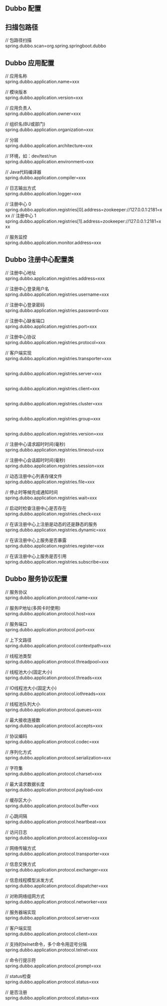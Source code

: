 ## Dubbo 配置
## 扫描包路径
// 包路径扫描
<br>spring.dubbo.scan=org.spring.springboot.dubbo

## Dubbo 应用配置
// 应用名称
<br>spring.dubbo.application.name=xxx

// 模块版本
<br>spring.dubbo.application.version=xxx

// 应用负责人
<br>spring.dubbo.application.owner=xxx

// 组织名(BU或部门)
<br>spring.dubbo.application.organization=xxx

// 分层
<br>spring.dubbo.application.architecture=xxx

// 环境，如：dev/test/run
<br>spring.dubbo.application.environment=xxx

// Java代码编译器
<br>spring.dubbo.application.compiler=xxx

// 日志输出方式
<br>spring.dubbo.application.logger=xxx

// 注册中心 0
<br>spring.dubbo.application.registries[0].address=zookeeper://127.0.0.1:2181=xxx
// 注册中心 1
<br>spring.dubbo.application.registries[1].address=zookeeper://127.0.0.1:2181=xxx

// 服务监控
<br>spring.dubbo.application.monitor.address=xxx

## Dubbo 注册中心配置类
// 注册中心地址
<br>spring.dubbo.application.registries.address=xxx

// 注册中心登录用户名
<br>spring.dubbo.application.registries.username=xxx

// 注册中心登录密码
<br>spring.dubbo.application.registries.password=xxx

// 注册中心缺省端口
<br>spring.dubbo.application.registries.port=xxx

// 注册中心协议
<br>spring.dubbo.application.registries.protocol=xxx

// 客户端实现
<br>spring.dubbo.application.registries.transporter=xxx

<br>spring.dubbo.application.registries.server=xxx

<br>spring.dubbo.application.registries.client=xxx

<br>spring.dubbo.application.registries.cluster=xxx

<br>spring.dubbo.application.registries.group=xxx

<br>spring.dubbo.application.registries.version=xxx

// 注册中心请求超时时间(毫秒)
<br>spring.dubbo.application.registries.timeout=xxx

// 注册中心会话超时时间(毫秒)
<br>spring.dubbo.application.registries.session=xxx

// 动态注册中心列表存储文件
<br>spring.dubbo.application.registries.file=xxx

// 停止时等候完成通知时间
<br>spring.dubbo.application.registries.wait=xxx

// 启动时检查注册中心是否存在
<br>spring.dubbo.application.registries.check=xxx

// 在该注册中心上注册是动态的还是静态的服务
<br>spring.dubbo.application.registries.dynamic=xxx

// 在该注册中心上服务是否暴露
<br>spring.dubbo.application.registries.register=xxx

// 在该注册中心上服务是否引用
<br>spring.dubbo.application.registries.subscribe=xxx


## Dubbo 服务协议配置


// 服务协议
<br>spring.dubbo.application.protocol.name=xxx

// 服务IP地址(多网卡时使用)
<br>spring.dubbo.application.protocol.host=xxx

// 服务端口
<br>spring.dubbo.application.protocol.port=xxx

// 上下文路径
<br>spring.dubbo.application.protocol.contextpath=xxx

// 线程池类型
<br>spring.dubbo.application.protocol.threadpool=xxx

// 线程池大小(固定大小)
<br>spring.dubbo.application.protocol.threads=xxx

// IO线程池大小(固定大小)
<br>spring.dubbo.application.protocol.iothreads=xxx

// 线程池队列大小
<br>spring.dubbo.application.protocol.queues=xxx

// 最大接收连接数
<br>spring.dubbo.application.protocol.accepts=xxx

// 协议编码
<br>spring.dubbo.application.protocol.codec=xxx

// 序列化方式
<br>spring.dubbo.application.protocol.serialization=xxx

// 字符集
<br>spring.dubbo.application.protocol.charset=xxx

// 最大请求数据长度
<br>spring.dubbo.application.protocol.payload=xxx

// 缓存区大小
<br>spring.dubbo.application.protocol.buffer=xxx

// 心跳间隔
<br>spring.dubbo.application.protocol.heartbeat=xxx

// 访问日志
<br>spring.dubbo.application.protocol.accesslog=xxx

// 网络传输方式
<br>spring.dubbo.application.protocol.transporter=xxx

// 信息交换方式
<br>spring.dubbo.application.protocol.exchanger=xxx

// 信息线程模型派发方式
<br>spring.dubbo.application.protocol.dispatcher=xxx

// 对称网络组网方式
<br>spring.dubbo.application.protocol.networker=xxx

// 服务器端实现
<br>spring.dubbo.application.protocol.server=xxx

// 客户端实现
<br>spring.dubbo.application.protocol.client=xxx

// 支持的telnet命令，多个命令用逗号分隔
<br>spring.dubbo.application.protocol.telnet=xxx

// 命令行提示符
<br>spring.dubbo.application.protocol.prompt=xxx

// status检查
<br>spring.dubbo.application.protocol.status=xxx

// 是否注册
<br>spring.dubbo.application.protocol.status=xxx


